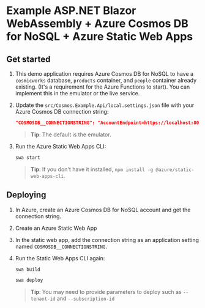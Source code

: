 # Example ASP.NET Blazor WebAssembly + Azure Cosmos DB for NoSQL + Azure Static Web Apps

## Get started

1. This demo application requires Azure Cosmos DB for NoSQL to have a ``cosmicworks`` database, ``products`` container, and ``people`` container already existing. (It's a requirement for the Azure Functions to start). You can implement this in the emulator or the live service.

1. Update the `src/Cosmos.Example.Api/local.settings.json` file with your Azure Cosmos DB connection string:

    ```json
    "COSMOSDB__CONNECTIONSTRING": "AccountEndpoint=https://localhost:8081/;AccountKey=C2y6yDjf5/R+ob0N8A7Cgv30VRDJIWEHLM+4QDU5DE2nQ9nDuVTqobD4b8mGGyPMbIZnqyMsEcaGQy67XIw/Jw=="
    ```

    > **Tip**: The default is the emulator.

1. Run the Azure Static Web Apps CLI:

    ```bash
    swa start
    ```

    > **Tip**: If you don't have it installed, `npm install -g @azure/static-web-apps-cli`.

## Deploying

1. In Azure, create an Azure Cosmos DB for NoSQL account and get the connection string.

1. Create an Azure Static Web App

1. In the static web app, add the connection string as an application setting named `COSMOSDB__CONNECTIONSTRING`.

1. Run the Static Web Apps CLI again:

    ```bash
    swa build

    swa deploy
    ```

    > **Tip**: You may need to provide parameters to deploy such as `--tenant-id` and `--subscription-id`